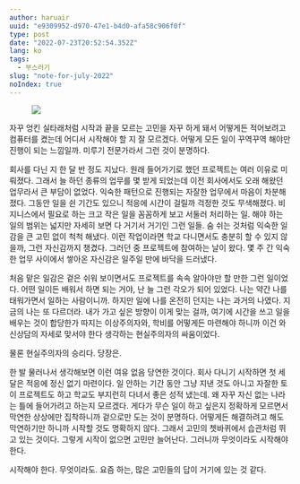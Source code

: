 ```yaml
---
author: haruair
uuid: "e9309952-d970-47e1-b4d0-afa58c906f0f"
type: post
date: "2022-07-23T20:52:54.352Z"
lang: ko
tags:
  - 부스러기
slug: "note-for-july-2022"
noIndex: true
---
```


<figure><img src="https://live.staticflickr.com/65535/52237064305_af29ea3793_b.jpg" loading="lazy" /></figure>

자꾸 엉킨 실타래처럼 시작과 끝을 모르는 고민을 자꾸 하게 돼서 어떻게든 적어보려고 컴퓨터를 켰는데 어디서 시작해야 할 지 잘 모르겠다. 어떻게 모든 일이 꾸역꾸역 해야만 진행이 되는 느낌일까. 미루기 전문가라서 그런 것이 분명하다.

회사를 다닌 지 한 달 반 정도 지났다. 원래 들어가기로 했던 프로젝트는 여러 이유로 미뤄졌다. 그래서 늘 하던 종류의 업무를 몇 받게 되었는데 이전 회사에서도 오래 해왔던 업무라서 큰 부담이 없었다. 익숙한 패턴으로 진행되는 자잘한 업무에서 마음이 차분해졌다. 그동안 일을 쉰 기간도 있으니 적응에 시간이 걸릴까 걱정한 것도 무색해졌다. 비지니스에서 필요로 하는 크고 작은 일을 꼼꼼하게 보고 서둘러 처리하는 일. 해야 하는 일의 범위는 넓지만 자세히 보면 다 거기서 거기인 그런 일들. 숨 쉬는 것처럼 익숙한 일감을 큰 고민 없이 척척 해냈다. 이런 작업이라면 학교 다니면서도 충분히 할 수 있지 않을까, 그런 자신감까지 챙겼다. 그러던 중 프로젝트에 참여하는 날이 왔다. 몇 주 간 익숙한 업무 사이에서 쌓아온 자신감은 일주일 만에 바닥을 드러냈다.

처음 맡은 일감은 겉은 쉬워 보이면서도 프로젝트를 속속 알아야만 할 만한 그런 일이었다. 어떤 일이든 배워서 하면 되는 거야, 난 늘 그런 각오가 되어 있었다. 나는 약간 나를 태워가면서 일하는 사람이니까. 하지만 일에 나를 온전히 던지는 나는 과거의 나였다. 지금의 나는 또 다르더라. 내가 가고 싶은 방향이 이게 맞는 걸까, 여기에 시간을 쓰고 일을 배우는 것이 합당한가 따지는 이상주의자와, 학비를 어떻게든 마련해야 하니까 이건 와신상담의 자세로 맞서야 한다 생각하는 현실주의자의 싸움이었다.

물론 현실주의자의 승리다. 당장은.

한 발 물러나서 생각해보면 이런 여유 없음 당연한 것이다. 회사 다니기 시작하면 첫 세 달은 적응에 정신 없기 마련이다. 일 안하는 기간 동안 그냥 지낸 것도 아니고 자잘한 토이 프로젝트도 하고 학교도 부지런히 다녀서 좋은 성적 냈는데. 왜 자꾸 자신 없는 나라는 틀에 들어가려고 하는지 모르겠다. 게다가 무슨 일이 하고 싶은지 정확하게 모르면서 막연한 상상에만 집착하니까 겉으로만 도는 것이 분명하다. 어떻게든 해결하려고 해도 막연하기만 하니까 시작할 것도 명확하지 않다. 그래서 고민의 쳇바퀴에서 습관처럼 뛰고 있는 것이다. 그렇게 시작이 없으면 고민만 늘어난다. 그러니까 무엇이라도 시작해야 한다.

시작해야 한다. 무엇이라도. 요즘 하는, 많은 고민들의 답이 거기에 있는 것 같다.



